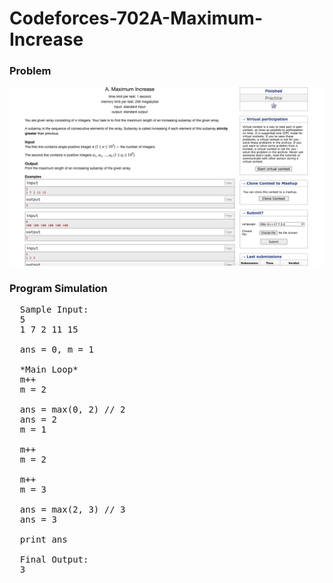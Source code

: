 # Codeforces-702A-Maximum-Increase
### Problem
![](capture.png)
### Program Simulation
<pre>
  Sample Input:
  5
  1 7 2 11 15

  ans = 0, m = 1

  *Main Loop*
  m++ 
  m = 2

  ans = max(0, 2) // 2
  ans = 2
  m = 1

  m++
  m = 2

  m++
  m = 3

  ans = max(2, 3) // 3
  ans = 3

  print ans

  Final Output:
  3
</pre>
